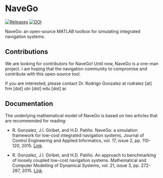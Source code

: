 # NaveGo

[![Releases](https://img.shields.io/badge/release-v0.7--alpha-green.svg?style=plastic)](https://github.com/rodralez/NaveGo/releases) [![DOI](https://zenodo.org/badge/23904/rodralez/NaveGo.svg)](https://zenodo.org/badge/latestdoi/23904/rodralez/NaveGo)

NaveGo: an open-source MATLAB toolbox for simulating integrated navigation systems.

## Contributions

We are looking for contributors for NaveGo! Until now, NaveGo is a one-man project. I am hoping that the navigation community to compromise and contribute with this open-source tool.

If you are interested, please contact Dr. Rodrigo Gonzalez at rodralez [at] frm [dot] utn [dot] edu [dot] ar.

## Documentation

The underlying mathematical model of NaveGo is based on two articles that are recommended for reading: 

* R. Gonzalez, J.I. Giribet, and H.D. Patiño. NaveGo: a simulation framework for low-cost integrated navigation systems, Journal of Control Engineering and Applied Informatics, vol. 17, issue 2, pp. 110-120, 2015. [Link](http://ceai.srait.ro/index.php?journal=ceai&page=article&op=view&path%5B%5D=2478).


* R. Gonzalez, J.I. Giribet, and H.D. Patiño. An approach to benchmarking of loosely coupled low-cost navigation systems. Mathematical and Computer Modelling of Dynamical Systems, vol. 21, issue 3, pp. 272-287, 2015. [Link](http://www.tandfonline.com/doi/abs/10.1080/13873954.2014.952642).


